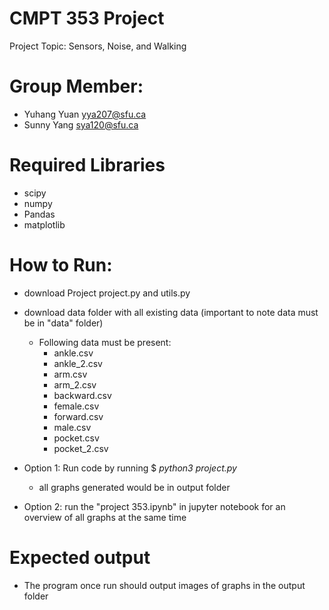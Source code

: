 # CMPT 353 Project
 Project Topic: Sensors, Noise, and Walking


# Group Member:
- Yuhang Yuan yya207@sfu.ca
- Sunny Yang sya120@sfu.ca

# Required Libraries 
- scipy
- numpy
- Pandas 
- matplotlib

# How to Run:
- download Project project.py and utils.py
- download data folder with all existing data (important to note data must be in "data" folder)
    - Following data must be present:
        - ankle.csv
        - ankle_2.csv
        - arm.csv
        - arm_2.csv
        - backward.csv
        - female.csv
        - forward.csv
        - male.csv
        - pocket.csv
        - pocket_2.csv 
- Option 1: Run code by running $ _python3 project.py_
    - all graphs generated would be in output folder

- Option 2: run the "project 353.ipynb" in jupyter notebook for an overview of all graphs at the same time

# Expected output
- The program once run should output images of graphs in the output folder
